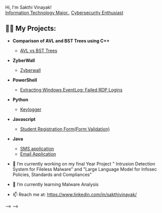 Hi, I'm Sakthi Vinayak! <br/><a href="https://github.com/sooah0107">Information Technology Major.</a>, <a href="https://www.linkedin.com/in/sakthivinayak/">Cybersecurity Enthusiast</a>

<h2>👨‍💻 My Projects:</h2>

- <b> Comparison of AVL and BST Trees using C++ </b>
  - [AVL vs BST Trees](https://github.com/sooah0107/AVL-vs-BST-Trees)
- <b>ZyberWall </b>
  - [Zyberwall](https://github.com/sooah0107/Zyber-Wall) 
- <b>PowerShell</b>
  - [Extracting Windows EventLog: Failed RDP Logins](https://github.com/sooah0107/Windows-Event-Log-Extractor)
- <b>Python</b>
  - [Keylogger](https://github.com/sooah0107/LABURL)
- <b>Javascript</b>
  - [Student Registration Form(Form Validation)](https://github.com/sooah0107/LABURL)
- <b>Java</b>
  - [SMS application](https://github.com/sooah0107/SMS-Application)
  - [Email Application](https://github.com/sooah0107/Email-Application)

- 🔭 I’m currently working on my final Year Project " Intrusion Detection System for Fileless Malware" and "Large Language Model for Infosec Policies, Standards and Compliances"
- 🌱 I’m currently learning Malware Analysis 
- 📫 Reach me at: https://www.linkedin.com/in/sakthivinayak/
  
-->
-->
